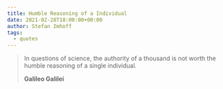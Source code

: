 ```yaml
---
title: Humble Reasoning of a Individual
date: 2021-02-28T18:00:00+00:00
author: Stefan Imhoff
tags:
  - quotes
---
```


> In questions of science, the authority of a thousand is not worth the humble reasoning of a single individual.
>
> **Galileo Galilei**
